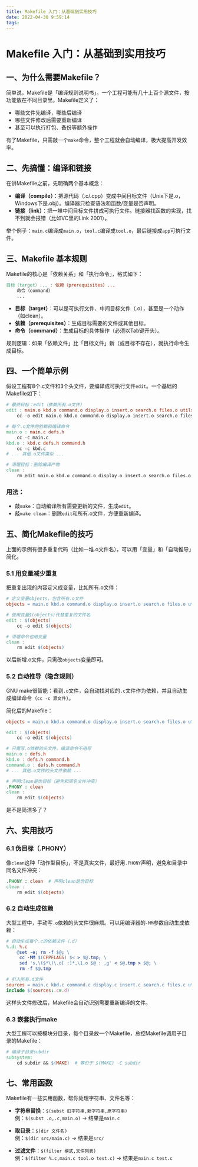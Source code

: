 ```yaml
---
title: Makefile 入门：从基础到实用技巧
date: 2022-04-30 9:59:14
tags:
---
```

# Makefile 入门：从基础到实用技巧

## 一、为什么需要Makefile？

简单说，Makefile是「编译规则说明书」。一个工程可能有几十上百个源文件，按功能放在不同目录里。Makefile定义了：
- 哪些文件先编译，哪些后编译
- 哪些文件修改后需要重新编译
- 甚至可以执行打包、备份等额外操作

有了Makefile，只需敲一个`make`命令，整个工程就会自动编译，极大提高开发效率。


## 二、先搞懂：编译和链接

在讲Makefile之前，先明确两个基本概念：
- **编译（compile）**：把源代码（.c/.cpp）变成中间目标文件（Unix下是.o，Windows下是.obj）。编译器只检查语法和函数/变量是否声明。
- **链接（link）**：把一堆中间目标文件拼成可执行文件。链接器找函数的实现，找不到就会报错（比如VC里的Link 2001）。

举个例子：`main.c`编译成`main.o`，`tool.c`编译成`tool.o`，最后链接成`app`可执行文件。


## 三、Makefile 基本规则

Makefile的核心是「依赖关系」和「执行命令」，格式如下：

```makefile
目标（target）... : 依赖（prerequisites）...
    命令（command）
    ...
```

- **目标（target）**：可以是可执行文件、中间目标文件（.o），甚至是一个动作（如clean）。
- **依赖（prerequisites）**：生成目标需要的文件或其他目标。
- **命令（command）**：生成目标的具体操作（必须以Tab键开头）。

规则逻辑：如果「依赖文件」比「目标文件」新（或目标不存在），就执行命令生成目标。


## 四、一个简单示例

假设工程有8个.c文件和3个头文件，要编译成可执行文件`edit`。一个基础的Makefile如下：

```makefile
# 最终目标：edit（依赖所有.o文件）
edit : main.o kbd.o command.o display.o insert.o search.o files.o utils.o
    cc -o edit main.o kbd.o command.o display.o insert.o search.o files.o utils.o

# 每个.o文件的依赖和编译命令
main.o : main.c defs.h
    cc -c main.c
kbd.o : kbd.c defs.h command.h
    cc -c kbd.c
# ... 其他.o文件类似 ...

# 清理目标：删除编译产物
clean :
    rm edit main.o kbd.o command.o display.o insert.o search.o files.o utils.o
```

### 用法：
- 敲`make`：自动编译所有需要更新的文件，生成`edit`。
- 敲`make clean`：删除`edit`和所有.o文件，方便重新编译。


## 五、简化Makefile的技巧

上面的示例有很多重复代码（比如一堆.o文件名），可以用「变量」和「自动推导」简化。


### 5.1 用变量减少重复

把重复出现的内容定义成变量，比如所有.o文件：

```makefile
# 定义变量objects，包含所有.o文件
objects = main.o kbd.o command.o display.o insert.o search.o files.o utils.o

# 使用变量$(objects)代替重复的文件名
edit : $(objects)
    cc -o edit $(objects)

# 清理命令也用变量
clean :
    rm edit $(objects)
```

以后新增.o文件，只需改`objects`变量即可。


### 5.2 自动推导（隐含规则）

GNU make很智能：看到`.o`文件，会自动找对应的`.c`文件作为依赖，并且自动生成编译命令（`cc -c 源文件`）。

简化后的Makefile：

```makefile
objects = main.o kbd.o command.o display.o insert.o search.o files.o utils.o

edit : $(objects)
    cc -o edit $(objects)

# 只需写.o依赖的头文件，编译命令不用写
main.o : defs.h
kbd.o : defs.h command.h
command.o : defs.h command.h
# ... 其他.o文件的头文件依赖 ...

# 声明clean是伪目标（避免和同名文件冲突）
.PHONY : clean
clean :
    rm edit $(objects)
```

是不是简洁多了？


## 六、实用技巧

### 6.1 伪目标（.PHONY）

像`clean`这种「动作型目标」，不是真实文件，最好用`.PHONY`声明，避免和目录中同名文件冲突：

```makefile
.PHONY : clean  # 声明clean是伪目标
clean :
    rm edit $(objects)
```


### 6.2 自动生成依赖

大型工程中，手动写`.o`依赖的头文件很麻烦。可以用编译器的`-MM`参数自动生成依赖：

```makefile
# 自动生成每个.c的依赖文件（.d）
%.d: %.c
    @set -e; rm -f $@; \
     cc -MM $(CPPFLAGS) $< > $@.tmp; \
     sed 's,\($*\)\.o[ :]*,\1.o $@ : ,g' < $@.tmp > $@; \
     rm -f $@.tmp

# 引入所有.d文件
sources = main.c kbd.c command.c display.c insert.c search.c files.c utils.c
include $(sources:.c=.d)
```

这样头文件修改后，Makefile会自动识别需要重新编译的文件。


### 6.3 嵌套执行make

大型工程可以按模块分目录，每个目录放一个Makefile，总控Makefile调用子目录的Makefile：

```makefile
# 编译子目录subdir
subsystem:
    cd subdir && $(MAKE)  # 等价于 $(MAKE) -C subdir
```


## 七、常用函数

Makefile有一些实用函数，帮你处理字符串、文件名等：

- **字符串替换**：`$(subst 旧字符串,新字符串,原字符串)`  
  例：`$(subst .o,.c,main.o)` → 结果是`main.c`

- **取目录**：`$(dir 文件名)`  
  例：`$(dir src/main.c)` → 结果是`src/`

- **过滤文件**：`$(filter 模式,文件列表)`  
  例：`$(filter %.c,main.c tool.o test.c)` → 结果是`main.c test.c`

